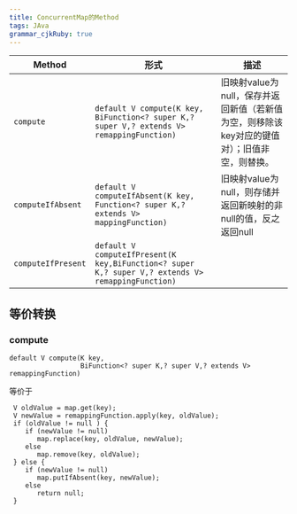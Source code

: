 ```yaml
---
title: ConcurrentMap的Method 
tags: JAva
grammar_cjkRuby: true
---
```



| Method | 形式|描述|
|---|---|---|
| ```compute``` |  ```default V compute(K key, BiFunction<? super K,? super V,? extends V> remappingFunction)``` | 旧映射value为null，保存并返回新值（若新值为空，则移除该key对应的键值对）；旧值非空，则替换。 |
| ```computeIfAbsent``` | ```default V computeIfAbsent(K key, Function<? super K,? extends V> mappingFunction)``` |旧映射value为null，则存储并返回新映射的非null的值，反之返回null|
| ```computeIfPresent``` | ```default V computeIfPresent(K key,BiFunction<? super K,? super V,? extends V> remappingFunction)``` | |
## 等价转换

### compute

```
default V compute(K key,
                  BiFunction<? super K,? super V,? extends V> remappingFunction)
```
等价于
```
 V oldValue = map.get(key);
 V newValue = remappingFunction.apply(key, oldValue);
 if (oldValue != null ) {
    if (newValue != null)
       map.replace(key, oldValue, newValue);
    else
       map.remove(key, oldValue);
 } else {
    if (newValue != null)
       map.putIfAbsent(key, newValue);
    else
       return null;
 }
```